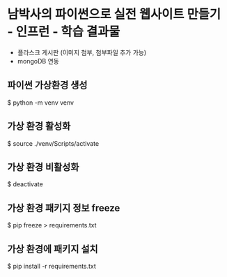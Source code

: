 # 남박사의 파이썬으로 실전 웹사이트 만들기 - 인프런 - 학습 결과물

- 플라스크 게시판 (이미지 첨부, 첨부파일 추가 가능)
- mongoDB 연동


## 파이썬 가상환경 생성

$ python -m venv venv

## 가상 환경 활성화

$ source ./venv/Scripts/activate

## 가상 환경 비활성화

$ deactivate


## 가상 환경 패키지 정보 freeze

$ pip freeze > requirements.txt

## 가상 환경에 패키지 설치

$ pip install -r requirements.txt
